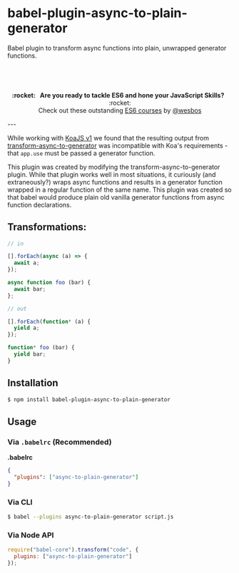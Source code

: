 # babel-plugin-async-to-plain-generator

Babel plugin to transform async functions into plain, unwrapped generator functions.

## &nbsp;
<p align="center">
  <b>:rocket: &nbsp; Are you ready to tackle ES6 and hone your JavaScript Skills?</b> &nbsp; :rocket:<br/>
  Check out these outstanding <a href="https://es6.io/">ES6 courses</a> by <a href="https://github.com/wesbos">@wesbos</a>
</p>
---

While working with [KoaJS v1](https://github.com/koajs/koa) we found that the resulting output from [transform-async-to-generator](https://github.com/babel/babel/tree/master/packages/babel-plugin-transform-async-to-generator) was incompatible with Koa's requirements - that `app.use` must be passed a generator function. 

This plugin was created by modifying the transform-async-to-generator plugin. While that plugin works well in most situations, it curiously (and extraneously?) wraps async functions and results in a generator function wrapped in a regular function of the same name. This plugin was created so that babel would produce plain old vanilla generator functions from async function declarations.

## Transformations:

```js
// in

[].forEach(async (a) => {
  await a;
});

async function foo (bar) {
  await bar;
};

// out

[].forEach(function* (a) {
  yield a;
});

function* foo (bar) {
  yield bar;
}
```

## Installation

```sh
$ npm install babel-plugin-async-to-plain-generator
```

## Usage

### Via `.babelrc` (Recommended)

**.babelrc**

```json
{
  "plugins": ["async-to-plain-generator"]
}
```

### Via CLI

```sh
$ babel --plugins async-to-plain-generator script.js
```

### Via Node API

```javascript
require("babel-core").transform("code", {
  plugins: ["async-to-plain-generator"]
});
```
